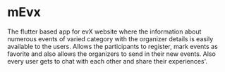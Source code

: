 # mEvx
The flutter based app for evX website where the information about numerous events of varied category with the organizer details is easily available to the users. Allows the participants to register, mark events as favorite and also allows the organizers to send in their new events. Also every user gets to chat with each other and share their experiences'.



